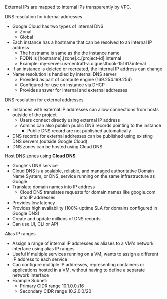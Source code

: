 External IPs are mapped to internal IPs transparently by VPC.

DNS resolution for internal addresses
- Google Cloud has two types of internal DNS
	- Zonal
	- Global
- Each instance has a hostname that can be resolved to an internal IP address
	- The hostname is same as the the instance name
	- FQDN is [hostname].[zone].c.[project-id].internal
	- Example: my-server.us-central1-a.c.guestbook-151617.intenal
- If an instance is deleted or recreated, the internal IP address can change
- Name resolution is handled by internal DNS server
	- Provided as part of compute engine (169.254.169.254)
	- Configured for use on instance via DHCP
	- Provides answer for internal and external addresses

DNS resolution for external addresses
- Instances with external IP addresses can allow connections from hosts outside of the project
	- Users connect directly using external IP address
	- Admins can also publish public DNS records pointing to the instance
		- Public DNS record are not published automatically
- DNS records for external addresses can be published using existing DNS servers (outside Google Cloud)
- DNS zones can be hosted using Cloud DNS

Host DNS zones using __Cloud DNS__
- Google's DNS service
- Cloud DNS is a scalable, reliable, and managed authoritative Domain Name System, or DNS, service running on the same infrastructure as Google
- Translate domain names into IP address
	- Cloud DNS translates requests for domain names like google.com into IP addresses
- Provides low latency
- Provides high availability (100% uptime SLA for domains configured in Google DNS) 
- Create and update millions of DNS records
- Can use UI, CLI or API

Alias IP ranges
- Assign a range of internal IP addresses as aliases to a VM's network interface using alias IP ranges
- Useful if multiple services running on a VM, wants to assign a different IP address to each service
- Can configure multiple IP addresses, representing containers or applications hosted in a VM, without having to define a separate network interface
- Example Subnet:
	- Primary CIDR range 10.1.0.0./16
	- Secondary CIDR range 10.2.0.0/20